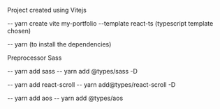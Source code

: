Project created using Vitejs

-- yarn create vite my-portfolio --template react-ts (typescript template chosen)

-- yarn (to install the dependencies)

Preprocessor Sass

-- yarn add sass
-- yarn add @types/sass -D

-- yarn add react-scroll
-- yarn add@types/react-scroll -D

-- yarn add aos
-- yarn add @types/aos